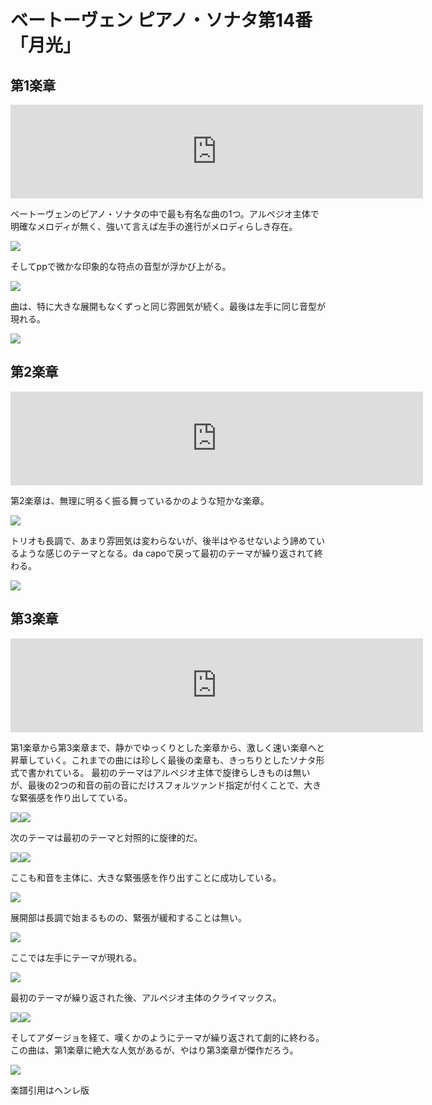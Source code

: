 # ベートーヴェン ピアノ・ソナタ第14番「月光」

## 第1楽章 

<iframe allow="autoplay *; encrypted-media *;" frameborder="0" height="150" sandbox="allow-forms allow-popups allow-same-origin allow-scripts allow-top-navigation-by-user-activation" src="https://embed.music.apple.com/us/album/piano-sonata-no-14-in-c-sharp-minor-op-27-no-2-moonlight/937943891?i=937943920&app=music" width="660"></iframe>

ベートーヴェンのピアノ・ソナタの中で最も有名な曲の1つ。アルペジオ主体で明確なメロディが無く、強いて言えば左手の進行がメロディらしき存在。

<img src="716.jpg">

そしてppで微かな印象的な符点の音型が浮かび上がる。

<img src="717.jpg">

曲は、特に大きな展開もなくずっと同じ雰囲気が続く。最後は左手に同じ音型が現れる。

<img src="715.jpg">

## 第2楽章

<iframe allow="autoplay *; encrypted-media *;" frameborder="0" height="150" sandbox="allow-forms allow-popups allow-same-origin allow-scripts allow-top-navigation-by-user-activation" src="https://embed.music.apple.com/us/album/piano-sonata-no-14-in-c-sharp-minor-op-27-no-2-moonlight/937943891?i=937943921&app=music" width="660"></iframe>

第2楽章は、無理に明るく振る舞っているかのような短かな楽章。

<img src="718.jpg">

トリオも長調で、あまり雰囲気は変わらないが、後半はやるせないよう諦めているような感じのテーマとなる。da capoで戻って最初のテーマが繰り返されて終わる。

<img src="719.jpg">

## 第3楽章

<iframe allow="autoplay *; encrypted-media *;" frameborder="0" height="150" sandbox="allow-forms allow-popups allow-same-origin allow-scripts allow-top-navigation-by-user-activation" src="https://embed.music.apple.com/us/album/piano-sonata-no-14-in-c-sharp-minor-op-27-no-2-moonlight/937943891?i=937943922&app=music" width="660"></iframe>

第1楽章から第3楽章まで、静かでゆっくりとした楽章から、激しく速い楽章へと昇華していく。これまでの曲には珍しく最後の楽章も、きっちりとしたソナタ形式で書かれている。
最初のテーマはアルペジオ主体で旋律らしきものは無いが、最後の2つの和音の前の音にだけスフォルツァンド指定が付くことで、大きな緊張感を作り出してている。

<div style="display: flex;">
<img src="725.jpg"><img src="726.jpg">
</div>

次のテーマは最初のテーマと対照的に旋律的だ。

<div style="display: flex;">
<img src="720.jpg"><img src="723.jpg">
</div>

ここも和音を主体に、大きな緊張感を作り出すことに成功している。

<img src="724.jpg">

展開部は長調で始まるものの、緊張が緩和することは無い。

<img src="721.jpg">

ここでは左手にテーマが現れる。

<img src="722.jpg">

最初のテーマが繰り返された後、アルペジオ主体のクライマックス。

<div style="display: flex;">
<img src="727.jpg"><img src="728.jpg">
</div>

そしてアダージョを経て、嘆くかのようにテーマが繰り返されて劇的に終わる。この曲は、第1楽章に絶大な人気があるが、やはり第3楽章が傑作だろう。

<img src="729.jpg">

楽譜引用はヘンレ版


